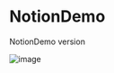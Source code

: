 # NotionDemo
NotionDemo version

![image](https://github.com/KimDohyoun79/NotionDemo/assets/57426594/5c33facc-bfd7-4b84-bf71-320268456f5a)